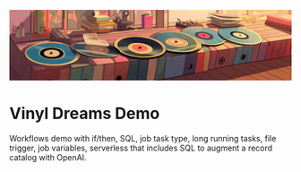 ![Name of the image](https://raw.githubusercontent.com/fmunz/vinyldreams/master/img/rec8.png)

# Vinyl Dreams Demo


Workflows demo with if/then, SQL, job task type, long running tasks, file trigger, job variables, serverless that includes SQL to augment a record catalog with OpenAI. 
